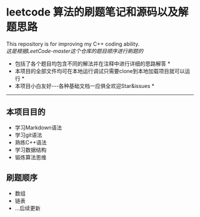 # leetcode 算法的刷题笔记和源码以及解题思路
This repository is for improving my C++ coding ability.  
*这是根据LeetCode-master这个仓库的题目顺序进行刷题的*  
* 包括了各个题目均包含不同的解法并在注释中进行详细的思路解答 *  
* 本项目的全部文件均可在本地运行调试只需要clone到本地加载项目就可以运行 *  
* 本项目小白友好---各种基础文档一应俱全欢迎Star&issues *  
***  
  
## 本项目目的  
  * 学习Markdown语法  
  * 学习git语法  
  * 熟练C++语法  
  * 学习数据结构  
  * 锻炼算法思维  
    
## 刷题顺序  
  * 数组  
  * 链表  
  * ...后续更新  
